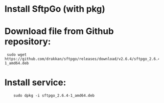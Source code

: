   # Install SftpGo (with pkg)
 
 # Download file from Github repository:
     sudo wget https://github.com/drakkan/sftpgo/releases/download/v2.6.4/sftpgo_2.6.4-1_amd64.deb

 # Install service:
        sudo dpkg -i sftpgo_2.6.4-1_amd64.deb
 
